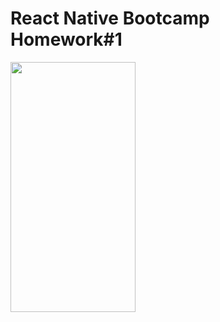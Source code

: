 # React Native Bootcamp Homework#1

<img src="https://user-images.githubusercontent.com/61309524/181723156-c09d2c1b-a6b6-4f37-b1e0-c7938a5fdaa8.png" width="200" height="400"  />
